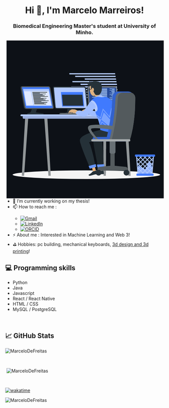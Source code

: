 <h1 align="center">Hi 👋, I'm Marcelo Marreiros!</h1>
<h3 align="center">Biomedical Engineering Master's student at University of Minho.</h3>

<p><img align="right" src="https://github.com/MarcelodeFreitas/MarceloDeFreitas/blob/main/animation_500_kxa883sd.gif" alt="gif" /></p>
 
<br>

<ul>
  <li>🌱 I’m currently working on my thesis!</li>
  <li>📫 How to reach me :</li>
  <ul>
     <li>
     <a href="mailto: marcelodefreitas25@gmail.com" target="_blank"><img alt="Gmail" src="https://img.shields.io/badge/-marcelodefreitas25@gmail.com-c14438?style=flat&logo=Gmail&logoColor=white"></a>
     </li>
     <li>
        <a href="https://www.linkedin.com/in/marcelo-marreiros" target="_blank"><img alt="LinkedIn" src="https://img.shields.io/badge/-LinkedIn-0077B5?style=flat&logo=Linkedin&logoColor=white"></a>
     </li>
     <li>
        <a href="https://orcid.org/0000-0002-3068-4074" target="_blank"><img alt="ORCID" src="https://img.shields.io/badge/-ORCID-A6CE39?style=flat&logo=ORCID&logoColor=white"></a>
     </li>
  </ul>
 <li>⚡ About me : Interested in Machine Learning and Web 3!</li>
 <li> ⛳ Hobbies: pc building, mechanical keyboards, <a href="https://www.printables.com/@braga3dprint" target="_blank">3d design and 3d printing</a>!</li>
</ul>

## 💻 Programming skills

- Python
- Java
- Javascript
- React / React Native
- HTML / CSS
- MySQL / PostgreSQL

<br>

## &#x1f4c8; GitHub Stats

<p  align="left"><img align="center"
    src="https://github-readme-stats.vercel.app/api/top-langs?username=MarceloDeFreitas&show_icons=true&locale=en&bg_color=0d1117&text_color=ffffff&layout=compact&exclude_repo=SA,AP_&langs_count=6"
    alt="MarceloDeFreitas" 
    bg_color=#808080/></p>


<br>

<p align="left">&nbsp;<img align="center" src="https://github-readme-stats.vercel.app/api?username=MarceloDeFreitas&show_icons=true&locale=en&bg_color=0d1117&text_color=ffffff&count_private=true"
    alt="MarceloDeFreitas" /></p>

<br>

[![wakatime](https://wakatime.com/badge/user/f06a2313-5972-466f-a7a7-62f985b22b00.svg)](https://wakatime.com/@f06a2313-5972-466f-a7a7-62f985b22b00)

<p> <img src="https://komarev.com/ghpvc/?username=MarceloDeFreitas&label=Profile%20views&color=0e75b6&style=flat"
    alt="MarceloDeFreitas" /> 
  </p>
